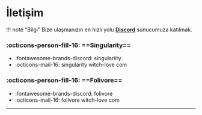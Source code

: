 # İletişim

!!! note "Bilgi"
	Bize ulaşmanızın en hızlı yolu **[Discord](https://discord.gg/jyD5jn9Vpd)** sunucumuza katılmak.

### :octicons-person-fill-16: ==Singularity==
* :fontawesome-brands-discord: singulariity
* :octicons-mail-16: singularity witch-love com

### :octicons-person-fill-16: ==Folivore==
* :fontawesome-brands-discord: folivore
* :octicons-mail-16: folivore witch-love com
***